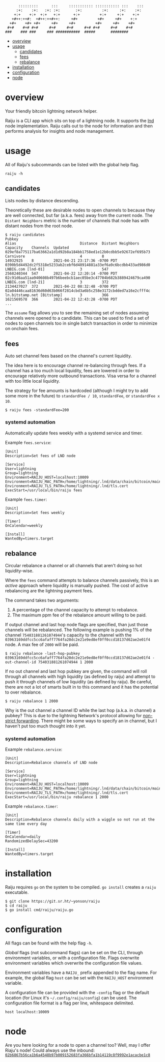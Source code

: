 ```
      :::::::::      :::     ::::::::::: ::::::::::: :::    ::: 
     :+:    :+:   :+: :+:       :+:         :+:     :+:    :+:  
    +:+    +:+  +:+   +:+      +:+         +:+     +:+    +:+   
   +#++:++#:  +#++:++#++:     +#+         +#+     +#+    +:+    
  +#+    +#+ +#+     +#+     +#+         +#+     +#+    +#+     
 #+#    #+# #+#     #+#     #+#     #+# #+#     #+#    #+#      
###    ### ###     ### ###########  #####       ########            
```
- [overview](#overview)
- [usage](#usage)
  - [candidates](#candidates)
  - [fees](#fees)
  - [rebalance](#rebalance)
- [installation](#installation)
- [configuration](#configuration)
- [node](#node)

# overview

Your friendly bitcoin lightning network helper.

Raiju is a CLI app which sits on top of a lightning node. It supports the [lnd](https://github.com/lightningnetwork/lnd) node implementation. Raiju calls out to the node for information and then performs analysis for insights and node management.

# usage

All of Raiju's subcommands can be listed with the global help flag.

```
raiju -h
```

## candidates

Lists nodes by distance descending.

Theoretically these are desirable nodes to open channels to because they are well connected, but far (a.k.a. fees) away from the current node. The `Distant Neighbors` metric is the number of channels that node has with distant nodes from the root node.

```
$ raiju candidates
Pubkey                                                              Alias                             Distance  Distant Neighbors  Capacity    Channels  Updated
029ef8a775117ba63662a1d1d92b8a184bb1758ed1e12b0cdbb5e92672ef695b73  Carnivore                         4         8                  14932925    8         2021-04-21 23:17:36 -0700 PDT
0390b5d4492dc2f5318e5233ab2cebf6d48914881a33ef6a9c6bcdbb433ad986d0  LNBIG.com [lnd-01]                3         547                2568240344  547       2021-04-22 12:20:14 -0700 PDT
02c91d6aa51aa940608b497b6beebcb1aec05be3c47704b682b3889424679ca490  LNBIG.com [lnd-21]                3         372                2134427027  372       2021-04-22 08:32:48 -0700 PDT
02a04446caa81636d60d63b066f2814cbd3a6b5c258e3172cbdded7a16e2cfff4c  ln.bitstamp.net [Bitstamp]        3         366                1621569578  366       2021-04-22 12:43:28 -0700 PDT
...
```

The `assume` flag allows you to see the remaining set of nodes assuming channels were opened to a candidate. This can be used to find a set of nodes to open channels too in single batch transaction in order to minimize on onchain fees.

## fees

Auto set channel fees based on the channel's current liquidity.

The idea here is to encourage channel re-balancing through fees. If a channel has a too much local liquidity, fees are lowered in order to encourage relatively more outbound transactions. Visa versa for a channel with too little local liquidity.

The strategy for fee amounts is hardcoded (although I might try to add some more in the future) to `standardFee / 10`, `standardFee`, or `standardFee x 10`.

```
$ raiju fees -standardFee=200
```

### systemd automation

Automatically update fees weekly with a systemd service and timer.

Example `fees.service`:

```
[Unit]
Description=Set fees of LND node

[Service]
User=lightning
Group=lightning
Environment=RAIJU_HOST=localhost:10009
Environment=RAIJU_MAC_PATH=/home/lightning/.lnd/data/chain/bitcoin/mainnet/admin.macaroon
Environment=RAIJU_TLS_PATH=/home/lightning/.lnd/tls.cert
ExecStart=/usr/local/bin/raiju fees
```

Example `fees.timer`:

```
[Unit]
Description=Set fees weekly

[Timer]
OnCalendar=weekly

[Install]
WantedBy=timers.target
```

## rebalance

Circular rebalance a channel or all channels that aren't doing so hot liquidity-wise.

Where the `fees` command attempts to balance channels passively, this is an *active* approach where liquidity is manually pushed. The cost of active rebalancing are the lightning payment fees.

The command takes two arguments:
1. A percentage of the channel capacity to attempt to rebalance.
2. The maximum ppm fee of the rebalance amount willing to be paid.

If output channel and last hop node flags are specified, than just those channels will be rebalanced. The following example is pushing 1% of the channel `754031881261074944`'s capacity to the channel with the `03963169ddfcc5cc6afaff7764fa20dc2e21e9ed8ef0ff0ccd18137d62ae2e01f4` node. A max fee of `2000` will be paid. 

```
$ raiju rebalance -last-hop-pubkey 03963169ddfcc5cc6afaff7764fa20dc2e21e9ed8ef0ff0ccd18137d62ae2e01f4 -out-channel-id 754031881261074944 1 2000
```

If no out channel and last hop pubkey are given, the command will roll through all channels with high liquidity (as defined by raiju) and attempt to push it through channels of low liquidity (as defined by raiju). Be careful, there are not a lot of smarts built in to this command and it has the potential to over rebalance.

```
$ raiju rebalance 1 2000 
```

Why is the out channel a channel ID while the last hop (a.k.a. in channel) a pubkey? This is due to the lightning Network's protocol allowing for [non-strict forwarding](https://github.com/lightning/bolts/blob/master/04-onion-routing.md#non-strict-forwarding). There might be some ways to specify an in channel, but I haven't put too much thought into it yet. 

### systemd automation

Example `rebalance.service`:

```
[Unit]
Description=Rebalance channels of LND node

[Service]
User=lightning
Group=lightning
Environment=RAIJU_HOST=localhost:10009
Environment=RAIJU_MAC_PATH=/home/lightning/.lnd/data/chain/bitcoin/mainnet/admin.macaroon
Environment=RAIJU_TLS_PATH=/home/lightning/.lnd/tls.cert
ExecStart=/usr/local/bin/raiju rebalance 1 2000 
```

Example `rebalance.timer`:

```
[Unit]
Description=Rebalance channels daily with a wiggle so not run at the same time every day

[Timer]
OnCalendar=daily
RandomizedDelaySec=43200

[Install]
WantedBy=timers.target
```

# installation

Raiju requires `go` on the system to be compiled. `go install` creates a `raiju` executable.

```
$ git clone https://git.sr.ht/~yonson/raiju
$ cd raiju
$ go install cmd/raiju/raiju.go
```

# configuration

All flags can be found with the help flag `-h`.

*Global* flags (not subcommand flags) can be set on the CLI, through environment variables, or with a configuration file. Flags overwrite environment variables which overwrite the configuration file values.

Environment variables have a `RAIJU_` prefix appended to the flag name. For example, the global flag `host` can be set with the `RAIJU_HOST` environment variable.

A configuration file can be provided with the `-config` flag or the default location (for Linux it's `~/.config/raiju/config`) can be used. The configuration file format is a flag per line, whitespace delimited.

```
host localhost:10009
```

# node

Are you here looking for a node to open a channel too? Well, may I offer Riaju's node! Could always use the inbound: [`02b6867b56ca1b6a4548b97b009152683fa366bfa1b14119c8f9992e1acacbe1c8`](https://amboss.space/node/02b6867b56ca1b6a4548b97b009152683fa366bfa1b14119c8f9992e1acacbe1c8)
